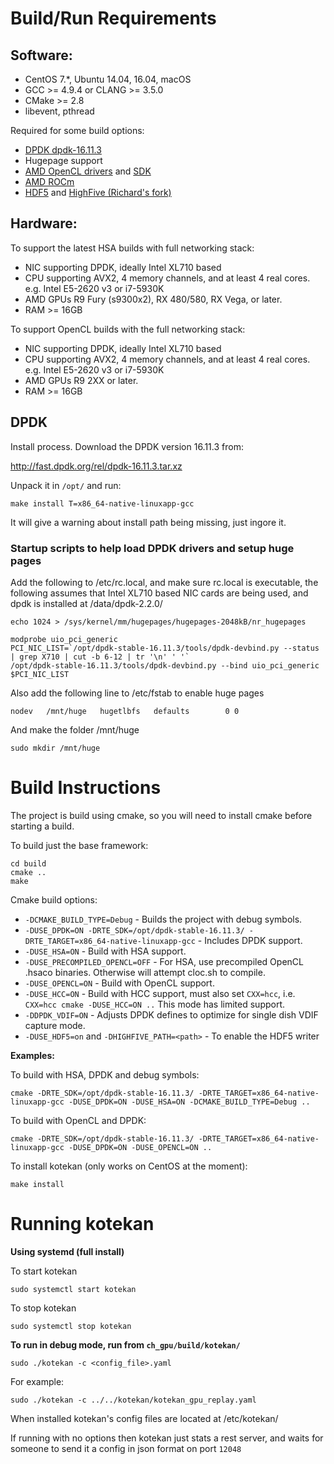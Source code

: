 # Build/Run Requirements

## Software:

* CentOS 7.\*, Ubuntu 14.04, 16.04, macOS
* GCC >= 4.9.4 or CLANG >= 3.5.0
* CMake >= 2.8
* libevent, pthread

Required for some build options:

* [DPDK dpdk-16.11.3](http://dpdk.org/)
* Hugepage support
* [AMD OpenCL drivers](http://support.amd.com/en-us/download/linux) and [SDK](http://developer.amd.com/amd-accelerated-parallel-processing-app-sdk/)
* [AMD ROCm](https://github.com/RadeonOpenCompute/ROCm)
* [HDF5](https://www.hdfgroup.org/HDF5/) and [HighFive (Richard's fork)](https://github.com/jrs65/HighFive)

## Hardware:

To support the latest HSA builds with full networking stack:

* NIC supporting DPDK, ideally Intel XL710 based
* CPU supporting AVX2, 4 memory channels, and at least 4 real cores. e.g. Intel E5-2620 v3 or i7-5930K
* AMD GPUs R9 Fury (s9300x2), RX 480/580, RX Vega, or later.
* RAM >= 16GB

To support OpenCL builds with the full networking stack:

* NIC supporting DPDK, ideally Intel XL710 based
* CPU supporting AVX2, 4 memory channels, and at least 4 real cores. e.g. Intel E5-2620 v3 or i7-5930K
* AMD GPUs R9 2XX or later.
* RAM >= 16GB

## DPDK

Install process.  Download the DPDK version 16.11.3 from:

http://fast.dpdk.org/rel/dpdk-16.11.3.tar.xz

Unpack it in `/opt/` and run:

    make install T=x86_64-native-linuxapp-gcc

It will give a warning about install path being missing, just ingore it.

### Startup scripts to help load DPDK drivers and setup huge pages

Add the following to /etc/rc.local, and make sure rc.local is executable, the following assumes
that Intel XL710 based NIC cards are being used, and dpdk is installed at /data/dpdk-2.2.0/

    echo 1024 > /sys/kernel/mm/hugepages/hugepages-2048kB/nr_hugepages

    modprobe uio_pci_generic
    PCI_NIC_LIST=`/opt/dpdk-stable-16.11.3/tools/dpdk-devbind.py --status | grep X710 | cut -b 6-12 | tr '\n' ' '`
    /opt/dpdk-stable-16.11.3/tools/dpdk-devbind.py --bind uio_pci_generic $PCI_NIC_LIST

Also add the following line to /etc/fstab to enable huge pages

    nodev   /mnt/huge   hugetlbfs   defaults        0 0

And make the folder /mnt/huge

    sudo mkdir /mnt/huge

# Build Instructions

The project is build using cmake, so you will need to install cmake
before starting a build.

To build just the base framework:

	cd build
	cmake ..
	make

Cmake build options:

* `-DCMAKE_BUILD_TYPE=Debug` - Builds the project with debug symbols.
* `-DUSE_DPDK=ON -DRTE_SDK=/opt/dpdk-stable-16.11.3/ -DRTE_TARGET=x86_64-native-linuxapp-gcc` - Includes DPDK support.
* `-DUSE_HSA=ON` - Build with HSA support.
* `-DUSE_PRECOMPILED_OPENCL=OFF` - For HSA, use precompiled OpenCL .hsaco binaries. Otherwise will attempt cloc.sh to compile.
* `-DUSE_OPENCL=ON` - Build with OpenCL support.
* `-DUSE_HCC=ON` - Build with HCC support, must also set `CXX=hcc`, i.e. `CXX=hcc cmake -DUSE_HCC=ON ..`  This mode has limited support.
* `-DDPDK_VDIF=ON` - Adjusts DPDK defines to optimize for single dish VDIF capture mode.
* `-DUSE_HDF5=on` and `-DHIGHFIVE_PATH=<path>` - To enable the HDF5 writer

**Examples:**

To build with HSA, DPDK and debug symbols:

    cmake -DRTE_SDK=/opt/dpdk-stable-16.11.3/ -DRTE_TARGET=x86_64-native-linuxapp-gcc -DUSE_DPDK=ON -DUSE_HSA=ON -DCMAKE_BUILD_TYPE=Debug ..

To build with OpenCL and DPDK:

    cmake -DRTE_SDK=/opt/dpdk-stable-16.11.3/ -DRTE_TARGET=x86_64-native-linuxapp-gcc -DUSE_DPDK=ON -DUSE_OPENCL=ON ..

To install kotekan (only works on CentOS at the moment):

	make install

# Running kotekan

**Using systemd (full install)**

To start kotekan

    sudo systemctl start kotekan

To stop kotekan

    sudo systemctl stop kotekan

**To run in debug mode, run from `ch_gpu/build/kotekan/`**

    sudo ./kotekan -c <config_file>.yaml

For example:

    sudo ./kotekan -c ../../kotekan/kotekan_gpu_replay.yaml

When installed kotekan's config files are located at /etc/kotekan/

If running with no options then kotekan just stats a rest server, and waits for someone to send it a config in json format on port `12048`
